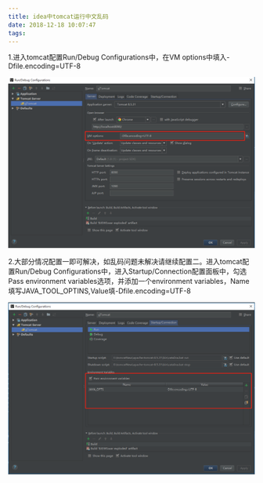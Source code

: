 ```yaml
---
title: idea中tomcat运行中文乱码
date: 2018-12-18 10:07:47
tags:
---
```

1.进入tomcat配置Run/Debug Configurations中，在VM options中填入-Dfile.encoding=UTF-8

![配置图一](idea中tomcat运行中文乱码/1.png)

2.大部分情况配置一即可解决，如乱码问题未解决请继续配置二。进入tomcat配置Run/Debug Configurations中，进入Startup/Connection配置面板中，勾选Pass environment variables选项，并添加一个environment variables，Name填写JAVA_TOOL_OPTINS,Value填-Dfile.encoding=UTF-8

![配置图二](idea中tomcat运行中文乱码/2.jpg)